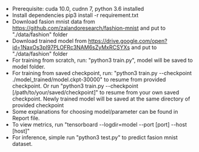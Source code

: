 - Prerequisite: cuda 10.0, cudnn 7, python 3.6 installed
- Install dependencies 
  pip3 install -r requirement.txt 
- Download fasion mnist data from https://github.com/zalandoresearch/fashion-mnist and put to "./data/fashion" folder
- Download trained model from https://drive.google.com/open?id=1NaxOs3pI97PLOFRc3NAM6sZyMxRCSYXs and put to "./data/fashion" folder
- For training from scratch, run: "python3 train.py", model will be saved to model folder.
- For training from saved checkpoint, run: "python3 train.py --checkpoint ./model_trained/model.ckpt-30000" to resume from provided checkpoint. 
Or run "python3 train.py --checkpoint [/path/to/your/saved/checkpoint]" to resume from your own saved checkpoint. Newly trained model will be saved at the same directory of provided checkpoint
- Some explanations for choosing model/parameter can be found in Report file.
- To view metrics, run "tensorboard --logdir=model --port [port] --host [host]"
- For inference, simple run "python3 test.py" to predict fasion mnist dataset. 
